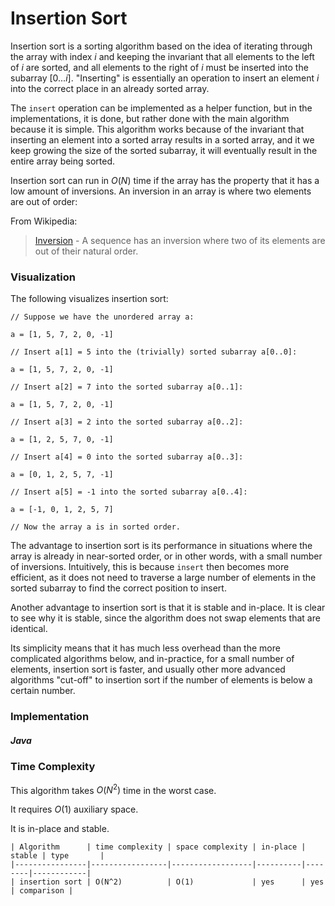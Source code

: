 # Insertion Sort

Insertion sort is a sorting algorithm based on the idea of iterating through the array with index 
$i$ and keeping the invariant that all elements to the left of $i$ are sorted, and all elements to 
the right of $i$ must be inserted into the subarray $[0...i]$. "Inserting" is essentially an 
operation to insert an element $i$ into the correct place in an already sorted array.

The `insert` operation can be implemented as a helper function, but in the implementations, it is 
done, but rather done with the main algorithm because it is simple. This algorithm works because of 
the invariant that inserting an element into a sorted array results in a sorted array, and it we 
keep growing the size of the sorted subarray, it will eventually result in the entire array being 
sorted.

Insertion sort can run in $O(N)$ time if the array has the property that it has a low amount of 
inversions. An inversion in an array is where two elements are out of order:

From Wikipedia:

> [Inversion](https://en.wikipedia.org/wiki/Inversion_%28discrete_mathematics%29) - A sequence has 
an inversion where two of its elements are out of their natural order.

### Visualization

The following visualizes insertion sort:

```
// Suppose we have the unordered array a:

a = [1, 5, 7, 2, 0, -1]

// Insert a[1] = 5 into the (trivially) sorted subarray a[0..0]:

a = [1, 5, 7, 2, 0, -1]

// Insert a[2] = 7 into the sorted subarray a[0..1]:

a = [1, 5, 7, 2, 0, -1]

// Insert a[3] = 2 into the sorted subarray a[0..2]:

a = [1, 2, 5, 7, 0, -1]

// Insert a[4] = 0 into the sorted subarray a[0..3]:

a = [0, 1, 2, 5, 7, -1]

// Insert a[5] = -1 into the sorted subarray a[0..4]:

a = [-1, 0, 1, 2, 5, 7]

// Now the array a is in sorted order.
```

The advantage to insertion sort is its performance in situations where the array is already in 
near-sorted order, or in other words, with a small number of inversions. Intuitively, this is 
because `insert` then becomes more efficient, as it does not need to traverse a large number of 
elements in the sorted subarray to find the correct position to insert. 

Another advantage to insertion sort is that it is stable and in-place. It is clear to see why it is 
stable, since the algorithm does not swap elements that are identical.

Its simplicity means that it has much less overhead than the more complicated algorithms below, and 
in-practice, for a small number of elements, insertion sort is faster, and usually other more 
advanced algorithms "cut-off" to insertion sort if the number of elements is below a certain number.

### Implementation

##### Java

<script src="https://gist.github.com/eliucs/382f1f1a77e3855bd1edd1ae036cd858.js"></script>

### Time Complexity

This algorithm takes $O(N^2)$ time in the worst case.

It requires $O(1)$ auxiliary space.

It is in-place and stable.

```
| Algorithm      | time complexity | space complexity | in-place | stable | type       |
|----------------|-----------------|------------------|----------|--------|------------|
| insertion sort | O(N^2)          | O(1)             | yes      | yes    | comparison |
```